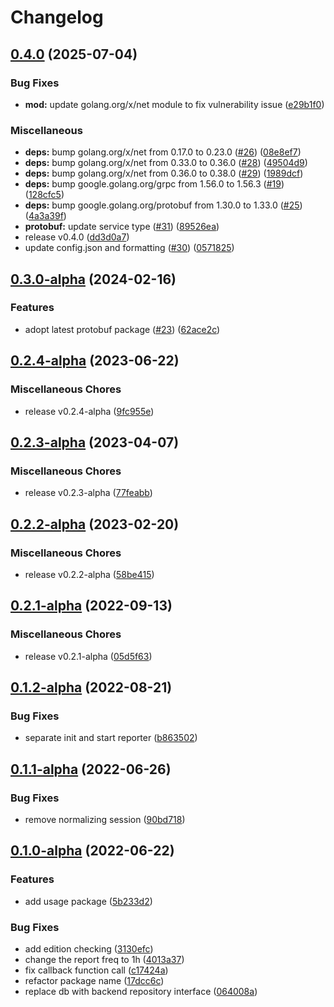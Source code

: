 # Changelog

## [0.4.0](https://github.com/instill-ai/usage-client/compare/v0.3.0-alpha...v0.4.0) (2025-07-04)


### Bug Fixes

* **mod:** update golang.org/x/net module to fix vulnerability issue ([e29b1f0](https://github.com/instill-ai/usage-client/commit/e29b1f01a52e779c8aac5bb74e629e5585deaf39))


### Miscellaneous

* **deps:** bump golang.org/x/net from 0.17.0 to 0.23.0 ([#26](https://github.com/instill-ai/usage-client/issues/26)) ([08e8ef7](https://github.com/instill-ai/usage-client/commit/08e8ef774f38fcb3c03de8a77f5450f55db8dd8a))
* **deps:** bump golang.org/x/net from 0.33.0 to 0.36.0 ([#28](https://github.com/instill-ai/usage-client/issues/28)) ([49504d9](https://github.com/instill-ai/usage-client/commit/49504d982f187756394fffebd7e77c855b394939))
* **deps:** bump golang.org/x/net from 0.36.0 to 0.38.0 ([#29](https://github.com/instill-ai/usage-client/issues/29)) ([1989dcf](https://github.com/instill-ai/usage-client/commit/1989dcf7cfb55857d7525e8edba9179a5ebcb69a))
* **deps:** bump google.golang.org/grpc from 1.56.0 to 1.56.3 ([#19](https://github.com/instill-ai/usage-client/issues/19)) ([128cfc5](https://github.com/instill-ai/usage-client/commit/128cfc5ddca339700a58d73a4979be92630b7efc))
* **deps:** bump google.golang.org/protobuf from 1.30.0 to 1.33.0 ([#25](https://github.com/instill-ai/usage-client/issues/25)) ([4a3a39f](https://github.com/instill-ai/usage-client/commit/4a3a39f2fd614f44e4556afded4f40ab925b7369))
* **protobuf:** update service type ([#31](https://github.com/instill-ai/usage-client/issues/31)) ([89526ea](https://github.com/instill-ai/usage-client/commit/89526ea95ca7f4fa7ec60ac3999a8ad4e40ed0c4))
* release v0.4.0 ([dd3d0a7](https://github.com/instill-ai/usage-client/commit/dd3d0a77c6aa6bc5d9e0c2919cdd4d4ce83cda5d))
* update config.json and formatting ([#30](https://github.com/instill-ai/usage-client/issues/30)) ([0571825](https://github.com/instill-ai/usage-client/commit/057182528ad69416fc3f5b2d5b47b8b3a5308566))

## [0.3.0-alpha](https://github.com/instill-ai/usage-client/compare/v0.2.4-alpha...v0.3.0-alpha) (2024-02-16)


### Features

* adopt latest protobuf package ([#23](https://github.com/instill-ai/usage-client/issues/23)) ([62ace2c](https://github.com/instill-ai/usage-client/commit/62ace2cbc15518c9eb0e95215bb7ff6ba701a1c8))

## [0.2.4-alpha](https://github.com/instill-ai/usage-client/compare/v0.2.3-alpha...v0.2.4-alpha) (2023-06-22)


### Miscellaneous Chores

* release v0.2.4-alpha ([9fc955e](https://github.com/instill-ai/usage-client/commit/9fc955e1cd4dabcc4f2e3af40572d8c6fd7dd4f4))

## [0.2.3-alpha](https://github.com/instill-ai/usage-client/compare/v0.2.2-alpha...v0.2.3-alpha) (2023-04-07)


### Miscellaneous Chores

* release v0.2.3-alpha ([77feabb](https://github.com/instill-ai/usage-client/commit/77feabbb897a22de3030adc2b1d347ad0bc17b06))

## [0.2.2-alpha](https://github.com/instill-ai/usage-client/compare/v0.2.1-alpha...v0.2.2-alpha) (2023-02-20)


### Miscellaneous Chores

* release v0.2.2-alpha ([58be415](https://github.com/instill-ai/usage-client/commit/58be415ba729573e875764b298e81d5ffbd48a80))

## [0.2.1-alpha](https://github.com/instill-ai/usage-client/compare/v0.1.2-alpha...v0.2.1-alpha) (2022-09-13)


### Miscellaneous Chores

* release v0.2.1-alpha ([05d5f63](https://github.com/instill-ai/usage-client/commit/05d5f638f2eb632e18435260bc40ca16cc4e5ace))

## [0.1.2-alpha](https://github.com/instill-ai/usage-client/compare/v0.1.1-alpha...v0.1.2-alpha) (2022-08-21)


### Bug Fixes

* separate init and start reporter ([b863502](https://github.com/instill-ai/usage-client/commit/b8635029d06ce812feaf3e32c2dc3439b4d59540))

## [0.1.1-alpha](https://github.com/instill-ai/usage-client/compare/v0.1.0-alpha...v0.1.1-alpha) (2022-06-26)


### Bug Fixes

* remove normalizing session ([90bd718](https://github.com/instill-ai/usage-client/commit/90bd71834fddb9ad4f3b122da5b12b4f69db8382))

## [0.1.0-alpha](https://github.com/instill-ai/usage-client/compare/v0.0.0-alpha...v0.1.0-alpha) (2022-06-22)


### Features

* add usage package ([5b233d2](https://github.com/instill-ai/usage-client/commit/5b233d2747eb7981167e7f18728052f01eae4055))


### Bug Fixes

* add edition checking ([3130efc](https://github.com/instill-ai/usage-client/commit/3130efc502aba0167eee59b9b27fd2c2c649429b))
* change the report freq to 1h ([4013a37](https://github.com/instill-ai/usage-client/commit/4013a3777d9f3d0e8db1929addde907c90adefb8))
* fix callback function call ([c17424a](https://github.com/instill-ai/usage-client/commit/c17424a565e463c882c4a64a390564840bd863ca))
* refactor package name ([17dcc6c](https://github.com/instill-ai/usage-client/commit/17dcc6ca283e27904f70c6fd7230551c6eb0bdde))
* replace db with backend repository interface ([064008a](https://github.com/instill-ai/usage-client/commit/064008af9dc5c1bbda3df5b0c37efad8f192fd60))
